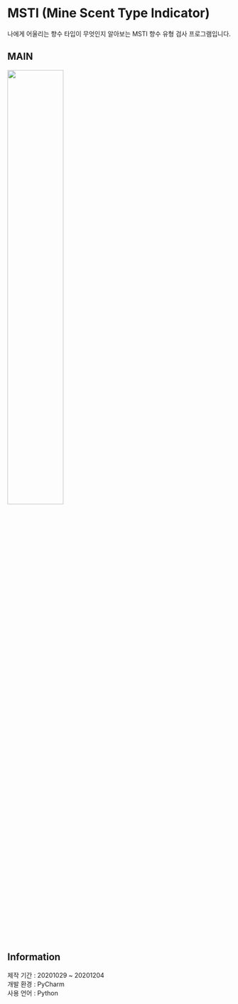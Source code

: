 <h1>MSTI (Mine Scent Type Indicator)</h1>

나에게 어울리는 향수 타입이 무엇인지 알아보는 MSTI 향수 유형 검사 프로그램입니다. 

<h2>MAIN</h2>  
<img src="https://user-images.githubusercontent.com/46524540/101281094-8a8c1300-3810-11eb-8768-e431133b0110.png" width="50%"></img> 

<h2>Information</h2>

제작 기간 : 20201029 ~ 20201204   
개발 환경 : PyCharm   
사용 언어 : Python  
